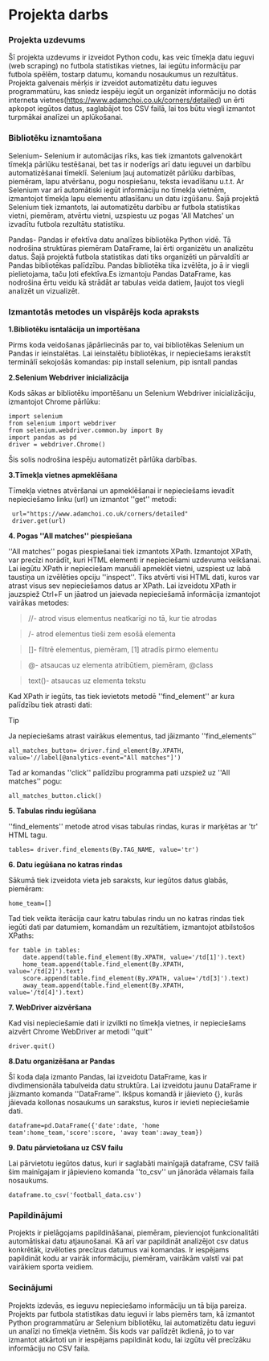 # Projekta darbs

### Projekta uzdevums

Šī projekta uzdevums ir izveidot Python codu, kas veic tīmekļa datu ieguvi (web scraping) no futbola statistikas vietnes, lai iegūtu informāciju par futbola spēlēm, tostarp datumu, komandu nosaukumus un rezultātus. Projekta galvenais mērķis ir izveidot automatizētu datu ieguves programmatūru, kas sniedz iespēju iegūt un organizēt informāciju no dotās interneta vietnes(https://www.adamchoi.co.uk/corners/detailed) un ērti apkopot iegūtos datus, saglabājot tos CSV failā, lai tos būtu viegli izmantot turpmākai analīzei un aplūkošanai.

### Bibliotēku iznamtošana

Selenium- Selenium ir automācijas rīks, kas tiek izmantots galvenokārt tīmekļa pārlūku testēšanai, bet tas ir noderīgs arī datu ieguvei un darbību automatizēšanai tīmeklī. Selenium ļauj automatizēt pārlūku darbības, piemēram, lapu atvēršanu, pogu nospiešanu, teksta ievadīšanu u.t.t. Ar Selenium var arī automātiski iegūt informāciju no tīmekļa vietnēm, izmantojot tīmekļa lapu elementu atlasīšanu un datu izgūšanu. Šajā projektā Selenium tiek izmantots, lai automatizētu darbību ar futbola statistikas vietni, piemēram, atvērtu vietni, uzspiestu uz pogas 'All Matches' un izvadītu futbola rezultātu statistiku.

Pandas- Pandas ir efektīva datu analīzes bibliotēka Python vidē. Tā nodrošina struktūras piemēram DataFrame, lai ērti organizētu un analizētu datus. Šajā projektā futbola statistikas dati tiks organizēti un pārvaldīti ar Pandas bibliotēkas palīdzību. Pandas bibliotēka tika izvēlēta, jo ā ir viegli pielietojama, taču ļoti efektīva.Es izmantoju Pandas DataFrame, kas nodrošina ērtu veidu kā strādāt ar tabulas veida datiem, ļaujot tos viegli analizēt un vizualizēt.

### Izmantotās metodes un vispārējs koda apraksts

**1.Bibliotēku isntalācija un importēšana**

Pirms koda veidošanas jāpārliecinās par to, vai bibliotēkas Selenium un Pandas ir ieinstalētas.
Lai ieinstalētu bibliotēkas, ir nepieciešams ierakstīt terminālī sekojošās komandas: pip install selenium, pip isntall pandas

**2.Selenium Webdriver inicializācija**

Kods sākas ar bibliotēku importēšanu un Selenium Webdriver inicializāciju, izmantojot Chrome pārlūku:

    import selenium
    from selenium import webdriver
    from selenium.webdriver.common.by import By
    import pandas as pd
    driver = webdriver.Chrome()

 Šis solis nodrošina iespēju automatizēt pārlūka darbības.

 **3.Tīmekļa vietnes apmeklēšana**

 Tīmekļa vietnes atvēršanai un apmeklēšanai ir nepieciešams ievadīt nepieciešamo linku (url) un izmantot ''get'' metodi:

     url="https://www.adamchoi.co.uk/corners/detailed"
     driver.get(url)

**4. Pogas ''All matches'' piespiešana**

''All matches'' pogas piespiešanai tiek izmantots XPath. Izmantojot XPath, var precīzi norādīt, kuri HTML elementi ir nepieciešami uzdevuma veikšanai. Lai iegūtu XPath ir nepieciešam manuāli apmeklēt vietni, uzspiest uz labā taustiņa un izvēlēties opciju ''inspect''. Tiks atvērti visi HTML dati, kuros var atrast visus sev nepieciešamos datus ar XPath. Lai izveidotu XPath ir jauzspiež Ctrl+F un jāatrod un jaievada nepieciešamā informācija izmantojot vairākas metodes: 

>//- atrod visus elementus neatkarīgi no tā, kur tie atrodas

>/- atrod elementus tieši zem esošā elementa

>[]- filtrē elementus, piemēram, [1] atradīs pirmo elementu

>@- atsaucas uz elementa atribūtiem, piemēram, @class

>text()- atsaucas uz elementa tekstu

Kad XPath ir iegūts, tas tiek ievietots metodē ''find_element'' ar kura palīdzību tiek atrasti dati:

>[!TIP]
>Ja nepieciešams atrast vairākus elementus, tad jāizmanto ''find_elements''

    all_matches_button= driver.find_element(By.XPATH, value='//label[@analytics-event="All matches"]')

Tad ar komandas ''click'' palīdzību programma pati uzspiež uz ''All matches'' pogu:

    all_matches_button.click()

**5. Tabulas rindu iegūšana**

''find_elements'' metode atrod visas tabulas rindas, kuras ir marķētas ar 'tr' HTML tagu.

    tables= driver.find_elements(By.TAG_NAME, value='tr')

**6. Datu iegūšana no katras rindas**

Sākumā tiek izveidota vieta jeb saraksts, kur iegūtos datus glabās, piemēram:

    home_team=[]

Tad tiek veikta iterācija caur katru tabulas rindu un no katras rindas tiek iegūti dati par datumiem, komandām un rezultātiem, izmantojot atbilstošos XPaths:

    for table in tables:
        date.append(table.find_element(By.XPATH, value='/td[1]').text)
        home_team.append(table.find_element(By.XPATH, value='/td[2]').text)
        score.append(table.find_element(By.XPATH, value='/td[3]').text)
        away_team.append(table.find_element(By.XPATH, value='/td[4]').text)

**7. WebDriver aizvēršana**

Kad visi nepieciešamie dati ir izvilkti no tīmekļa vietnes, ir nepieciešams aizvērt Chrome WebDriver ar metodi ''quit''

    driver.quit()

**8.Datu organizēšana ar Pandas**

Šī koda daļa izmanto Pandas, lai izveidotu DataFrame, kas ir divdimensionāla tabulveida datu struktūra. Lai izveidotu jaunu DataFrame ir jāizmanto komanda ''DataFrame''. Ikšpus komandā ir jāievieto {}, kurās jāievada kollonas nosaukums un sarakstus, kuros ir ievieti nepieciešamie dati.

    dataframe=pd.DataFrame({'date':date, 'home team':home_team,'score':score, 'away team':away_team})

**9. Datu pārvietošana uz CSV failu**

Lai pārvietotu iegūtos datus, kuri ir saglabāti mainīgajā dataframe, CSV failā šim mainīgajam ir jāpievieno komanda ''to_csv'' un jānorāda vēlamais faila nosaukums.

    dataframe.to_csv('football_data.csv')


### Papildinājumi

Projekts ir pielāgojams papildināšanai, piemēram, pievienojot funkcionalitāti automātiskai datu atjaunošanai. Kā arī var papildināt analizējot csv datus konkrētāk, izvēloties precīzus datumus vai komandas. Ir iespējams papildināt kodu ar vairāk informāciju, piemēram, vairākām valstī vai pat vairākiem sporta veidiem.

### Secinājumi

Projekts izdevās, es ieguvu nepieciešamo informāciju un tā bija pareiza. Projekts par futbola statistikas datu ieguvi ir labs piemērs tam, kā izmantot Python programmatūru ar Selenium bibliotēku, lai automatizētu datu ieguvi un analīzi no tīmekļa vietnēm. Šis kods var palīdzēt ikdienā, jo to var izmantot atkārtoti un ir iespējams papildināt kodu, lai izgūtu vēl precīzāku informāciju no CSV faila.

